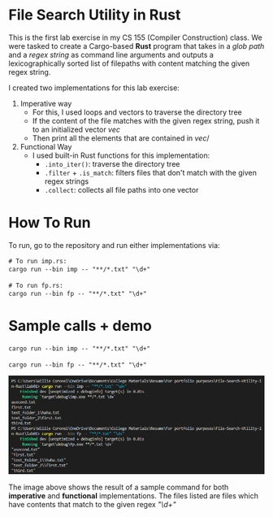 # File Search Utility in Rust
This is the first lab exercise in my CS 155 (Compiler Construction) class. We were tasked to create a Cargo-based **Rust** program
that takes in a *glob path* and a *regex string* as command line arguments and outputs a lexicographically sorted list of filepaths
with content matching the given regex string.

I created two implementations for this lab exercise:
1. Imperative way
   - For this, I used loops and vectors to traverse the directory tree 
   - If the content of the file matches with the given regex string, push it to an initialized vector *vec*
   - Then print all the elements that are contained in *vec*/
2. Functional Way
   - I used built-in Rust functions for this implementation:
     - `.into_iter()`: traverse the directory tree
     - `.filter` + `.is_match`: filters files that don't match with the given regex strings
     - `.collect`: collects all file paths into one vector

# How To Run
To run, go to the repository and run either implementations via:

```
# To run imp.rs:
cargo run --bin imp -- "**/*.txt" "\d+"

# To run fp.rs:
cargo run --bin fp -- "**/*.txt" "\d+"
```

# Sample calls + demo
```
cargo run --bin imp -- "**/*.txt" "\d+"

cargo run --bin fp -- "**/*.txt" "\d+"
```

<p align = "center">
    <img src="images\1.png" alt = "image">
</p>

The image above shows the result of a sample command for both **imperative** and **functional** implementations.
The files listed are files which have contents that match to the given regex *"\d+"*
